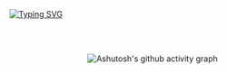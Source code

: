 <br>
<br> 

[![Typing SVG](https://readme-typing-svg.herokuapp.com?font=Fira+Code&weight=410&size=50&duration=3520&pause=1000&color=14b414&center=true&vCenter=true&random=false&width=1000&lines=Hello%2C+my+name+is+Ana+Beatriz;I'm+25+years+old;I'm+from+Brazil;I'm+a+Software+Developer;welcome%3A)](https://git.io/typing-svg)

<br>
<br>

<div align="center" >
   
![Ashutosh's github activity graph](https://ssr-contributions-svg.vercel.app/_/Beatriz-Rodriguesx?chart=3dbar&gap=0.6&scale=2&flatten=2&animation=wave&animation_duration=1&animation_delay=0.05&animation_amplitude=20&animation_frequency=0.5&animation_wave_center=10_0&format=svg&weeks=30&theme=pink) 

</div>

